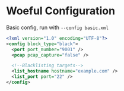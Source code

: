 # Woeful Configuration

Basic config, run with `--config basic.xml`
```xml
<?xml version="1.0" encoding="UTF-8"?>
<config block_type="black">
  <port port_number="9001" />
  <pcap pcap_capture="false" />

  <!--Blacklisting targets--> 
  <list_hostname hostname="example.com" />
  <list_port port="22" />
</config>
```
